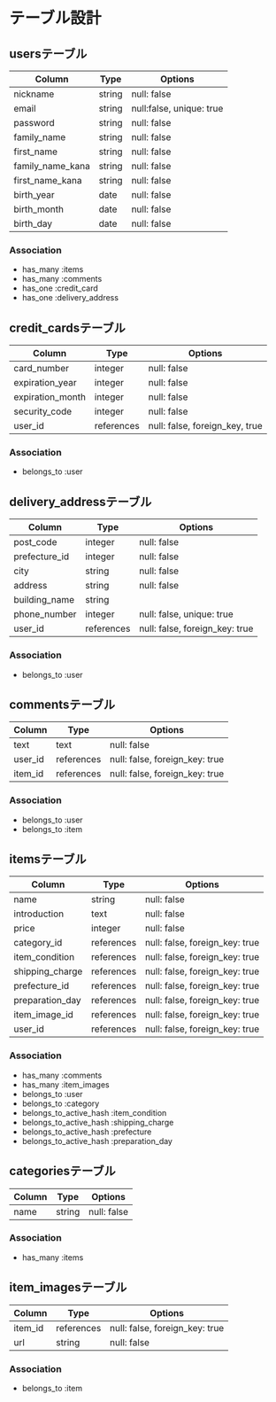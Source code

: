 # テーブル設計

## usersテーブル

| Column           | Type   | Options                  |
| ---------------- | ------ | ------------------------ |
| nickname         | string | null: false              |
| email            | string | null:false, unique: true |
| password         | string | null: false              |
| family_name      | string | null: false              |
| first_name       | string | null: false              |
| family_name_kana | string | null: false              |
| first_name_kana  | string | null: false              |
| birth_year       | date   | null: false              |
| birth_month      | date   | null: false              |
| birth_day        | date   | null: false              |

### Association

- has_many :items
- has_many :comments
- has_one :credit_card
- has_one :delivery_address

## credit_cardsテーブル

| Column           | Type       | Options                        |
| ---------------- | ---------- | ------------------------------ |
| card_number      | integer    | null: false                    |
| expiration_year  | integer    | null: false                    |
| expiration_month | integer    | null: false                    |
| security_code    | integer    | null: false                    |
| user_id          | references | null: false, foreign_key, true |

### Association

- belongs_to :user

## delivery_addressテーブル 

| Column        | Type       | Options                        |
| ------------- | ---------- | ------------------------------ |
| post_code     | integer    | null: false                    |
| prefecture_id | integer    | null: false                    |
| city          | string     | null: false                    |
| address       | string     | null: false                    |
| building_name | string     |                                |
| phone_number  | integer    | null: false, unique: true      |
| user_id       | references | null: false, foreign_key: true |

### Association

- belongs_to :user

## commentsテーブル

| Column  | Type       | Options                        |
| ------- | ---------- | ------------------------------ |
| text    | text       | null: false                    |
| user_id | references | null: false, foreign_key: true |
| item_id | references | null: false, foreign_key: true |

### Association 

- belongs_to :user
- belongs_to :item

## itemsテーブル

| Column          | Type       | Options                        |
| --------------- | ---------- | ------------------------------ |
| name            | string     | null: false                    |
| introduction    | text       | null: false                    |
| price           | integer    | null: false                    |
| category_id     | references | null: false, foreign_key: true |
| item_condition  | references | null: false, foreign_key: true |
| shipping_charge | references | null: false, foreign_key: true |
| prefecture_id   | references | null: false, foreign_key: true |
| preparation_day | references | null: false, foreign_key: true |
| item_image_id   | references | null: false, foreign_key: true |
| user_id         | references | null: false, foreign_key: true |

### Association 

- has_many :comments
- has_many :item_images
- belongs_to :user
- belongs_to :category
- belongs_to_active_hash :item_condition  
- belongs_to_active_hash :shipping_charge 
- belongs_to_active_hash :prefecture
- belongs_to_active_hash :preparation_day

## categoriesテーブル

| Column | Type   | Options     |
| ------ | ------ | ----------- |
| name   | string | null: false |

### Association

- has_many :items

## item_imagesテーブル

| Column  | Type       | Options                        |
| ------- | ---------- | ------------------------------ |
| item_id | references | null: false, foreign_key: true |
| url     | string     | null: false                    |

### Association

- belongs_to :item